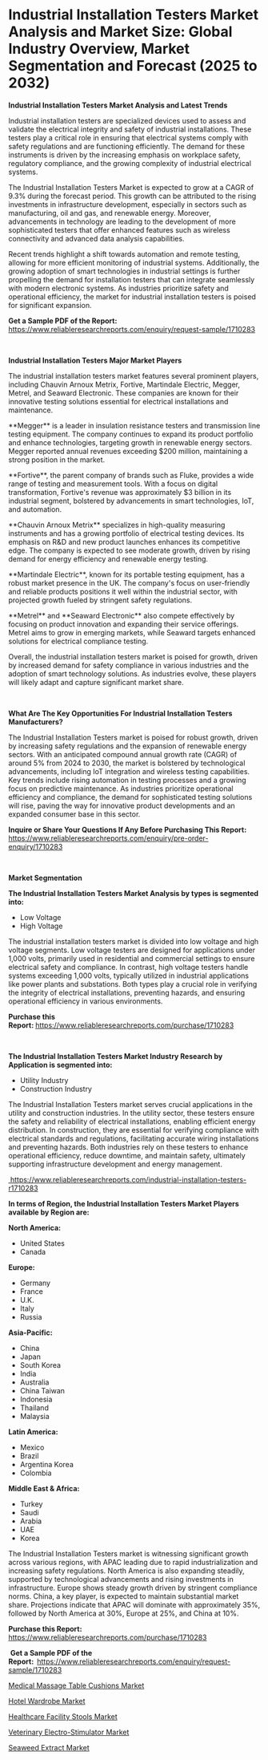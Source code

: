 <p><h1>Industrial Installation Testers Market Analysis and Market Size: Global Industry Overview, Market Segmentation and Forecast (2025 to 2032)</h1></p><p><strong>Industrial Installation Testers Market Analysis and Latest Trends</strong></p>
<p><p>Industrial installation testers are specialized devices used to assess and validate the electrical integrity and safety of industrial installations. These testers play a critical role in ensuring that electrical systems comply with safety regulations and are functioning efficiently. The demand for these instruments is driven by the increasing emphasis on workplace safety, regulatory compliance, and the growing complexity of industrial electrical systems.</p><p>The Industrial Installation Testers Market is expected to grow at a CAGR of 9.3% during the forecast period. This growth can be attributed to the rising investments in infrastructure development, especially in sectors such as manufacturing, oil and gas, and renewable energy. Moreover, advancements in technology are leading to the development of more sophisticated testers that offer enhanced features such as wireless connectivity and advanced data analysis capabilities. </p><p>Recent trends highlight a shift towards automation and remote testing, allowing for more efficient monitoring of industrial systems. Additionally, the growing adoption of smart technologies in industrial settings is further propelling the demand for installation testers that can integrate seamlessly with modern electronic systems. As industries prioritize safety and operational efficiency, the market for industrial installation testers is poised for significant expansion.</p></p>
<p><strong>Get a Sample PDF of the Report:&nbsp;</strong> <a href="https://www.reliableresearchreports.com/enquiry/request-sample/1710283?utm_campaign=32&utm_medium=2&utm_source=Github&utm_content=ia&utm_term=10012025&utm_id=industrial-installation-testers">https://www.reliableresearchreports.com/enquiry/request-sample/1710283</a></p>
<p>&nbsp;</p>
<p><strong>Industrial Installation Testers Major Market Players</strong></p>
<p><p>The industrial installation testers market features several prominent players, including Chauvin Arnoux Metrix, Fortive, Martindale Electric, Megger, Metrel, and Seaward Electronic. These companies are known for their innovative testing solutions essential for electrical installations and maintenance.</p><p>**Megger** is a leader in insulation resistance testers and transmission line testing equipment. The company continues to expand its product portfolio and enhance technologies, targeting growth in renewable energy sectors. Megger reported annual revenues exceeding $200 million, maintaining a strong position in the market.</p><p>**Fortive**, the parent company of brands such as Fluke, provides a wide range of testing and measurement tools. With a focus on digital transformation, Fortive's revenue was approximately $3 billion in its industrial segment, bolstered by advancements in smart technologies, IoT, and automation.</p><p>**Chauvin Arnoux Metrix** specializes in high-quality measuring instruments and has a growing portfolio of electrical testing devices. Its emphasis on R&D and new product launches enhances its competitive edge. The company is expected to see moderate growth, driven by rising demand for energy efficiency and renewable energy testing.</p><p>**Martindale Electric**, known for its portable testing equipment, has a robust market presence in the UK. The company's focus on user-friendly and reliable products positions it well within the industrial sector, with projected growth fueled by stringent safety regulations.</p><p>**Metrel** and **Seaward Electronic** also compete effectively by focusing on product innovation and expanding their service offerings. Metrel aims to grow in emerging markets, while Seaward targets enhanced solutions for electrical compliance testing.</p><p>Overall, the industrial installation testers market is poised for growth, driven by increased demand for safety compliance in various industries and the adoption of smart technology solutions. As industries evolve, these players will likely adapt and capture significant market share.</p></p>
<p>&nbsp;</p>
<p><strong>What Are The Key Opportunities For Industrial Installation Testers Manufacturers?</strong></p>
<p><p>The Industrial Installation Testers market is poised for robust growth, driven by increasing safety regulations and the expansion of renewable energy sectors. With an anticipated compound annual growth rate (CAGR) of around 5% from 2024 to 2030, the market is bolstered by technological advancements, including IoT integration and wireless testing capabilities. Key trends include rising automation in testing processes and a growing focus on predictive maintenance. As industries prioritize operational efficiency and compliance, the demand for sophisticated testing solutions will rise, paving the way for innovative product developments and an expanded consumer base in this sector.</p></p>
<p><strong>Inquire or Share Your Questions If Any Before Purchasing This Report:</strong> <a href="https://www.reliableresearchreports.com/enquiry/pre-order-enquiry/1710283?utm_campaign=32&utm_medium=2&utm_source=Github&utm_content=ia&utm_term=10012025&utm_id=industrial-installation-testers">https://www.reliableresearchreports.com/enquiry/pre-order-enquiry/1710283</a></p>
<p>&nbsp;</p>
<p><strong>Market Segmentation</strong></p>
<p><strong>The Industrial Installation Testers Market Analysis by types is segmented into:</strong></p>
<p><ul><li>Low Voltage</li><li>High Voltage</li></ul></p>
<p><p>The industrial installation testers market is divided into low voltage and high voltage segments. Low voltage testers are designed for applications under 1,000 volts, primarily used in residential and commercial settings to ensure electrical safety and compliance. In contrast, high voltage testers handle systems exceeding 1,000 volts, typically utilized in industrial applications like power plants and substations. Both types play a crucial role in verifying the integrity of electrical installations, preventing hazards, and ensuring operational efficiency in various environments.</p></p>
<p><strong>Purchase this Report:&nbsp;</strong><a href="https://www.reliableresearchreports.com/purchase/1710283?utm_campaign=32&utm_medium=2&utm_source=Github&utm_content=ia&utm_term=10012025&utm_id=industrial-installation-testers">https://www.reliableresearchreports.com/purchase/1710283</a></p>
<p>&nbsp;</p>
<p><strong>The Industrial Installation Testers Market Industry Research by Application is segmented into:</strong></p>
<p><ul><li>Utility Industry</li><li>Construction Industry</li></ul></p>
<p><p>The Industrial Installation Testers market serves crucial applications in the utility and construction industries. In the utility sector, these testers ensure the safety and reliability of electrical installations, enabling efficient energy distribution. In construction, they are essential for verifying compliance with electrical standards and regulations, facilitating accurate wiring installations and preventing hazards. Both industries rely on these testers to enhance operational efficiency, reduce downtime, and maintain safety, ultimately supporting infrastructure development and energy management.</p></p>
<p><a href="https://www.reliableresearchreports.com/industrial-installation-testers-r1710283?utm_campaign=32&utm_medium=2&utm_source=Github&utm_content=ia&utm_term=10012025&utm_id=industrial-installation-testers">&nbsp;https://www.reliableresearchreports.com/industrial-installation-testers-r1710283</a></p>
<p><strong>In terms of Region, the Industrial Installation Testers Market Players available by Region are:</strong></p>
<p>
    <p> <strong> North America: </strong>
        <ul>
            <li>United States</li>
            <li>Canada</li>
        </ul>
        </p> 
    <p> <strong> Europe: </strong>
        <ul>
            <li>Germany</li>
            <li>France</li>
            <li>U.K.</li>
            <li>Italy</li>
            <li>Russia</li>
        </ul>
        </p> 
    <p> <strong> Asia-Pacific: </strong>
        <ul>
            <li>China</li>
            <li>Japan</li>
            <li>South Korea</li>
            <li>India</li>
            <li>Australia</li>
            <li>China Taiwan</li>
            <li>Indonesia</li>
            <li>Thailand</li>
            <li>Malaysia</li>
        </ul>
        </p> 
    <p> <strong> Latin America: </strong>
        <ul>
            <li>Mexico</li>
            <li>Brazil</li>
            <li>Argentina Korea</li>
            <li>Colombia</li>
        </ul>
        </p> 
    <p> <strong> Middle East & Africa: </strong>
        <ul>
            <li>Turkey</li>
            <li>Saudi</li>
            <li>Arabia</li>
            <li>UAE</li>
            <li>Korea</li>
        </ul>
    </p>
    </p>
<p><p>The Industrial Installation Testers market is witnessing significant growth across various regions, with APAC leading due to rapid industrialization and increasing safety regulations. North America is also expanding steadily, supported by technological advancements and rising investments in infrastructure. Europe shows steady growth driven by stringent compliance norms. China, a key player, is expected to maintain substantial market share. Projections indicate that APAC will dominate with approximately 35%, followed by North America at 30%, Europe at 25%, and China at 10%.</p></p>
<p><strong>Purchase this Report: </strong><a href="https://www.reliableresearchreports.com/purchase/1710283?utm_campaign=32&utm_medium=2&utm_source=Github&utm_content=ia&utm_term=10012025&utm_id=industrial-installation-testers">https://www.reliableresearchreports.com/purchase/1710283</a></p>
<p>&nbsp;<strong>Get a Sample PDF of the Report:&nbsp;&nbsp;</strong><a href="https://www.reliableresearchreports.com/enquiry/request-sample/1710283?utm_campaign=32&utm_medium=2&utm_source=Github&utm_content=ia&utm_term=10012025&utm_id=industrial-installation-testers">https://www.reliableresearchreports.com/enquiry/request-sample/1710283</a></p>
<p><strong></strong></p>
<p><p><a href="https://github.com/alberthagorsuch/Market-Research-Report-List-1/blob/main/medical-massage-table-cushions-market.md?utm_campaign=32&utm_medium=2&utm_source=Github&utm_content=ia&utm_term=10012025&utm_id=industrial-installation-testers">Medical Massage Table Cushions Market</a></p><p><a href="https://github.com/MonroeBullock54/Market-Research-Report-List-1/blob/main/hotel-wardrobe-market.md?utm_campaign=32&utm_medium=2&utm_source=Github&utm_content=ia&utm_term=10012025&utm_id=industrial-installation-testers">Hotel Wardrobe Market</a></p><p><a href="https://github.com/shondapmbau/Market-Research-Report-List-1/blob/main/healthcare-facility-stools-market.md?utm_campaign=32&utm_medium=2&utm_source=Github&utm_content=ia&utm_term=10012025&utm_id=industrial-installation-testers">Healthcare Facility Stools Market</a></p><p><a href="https://github.com/skerretflossie9297/Market-Research-Report-List-1/blob/main/veterinary-electro-stimulator-market.md?utm_campaign=32&utm_medium=2&utm_source=Github&utm_content=ia&utm_term=10012025&utm_id=industrial-installation-testers">Veterinary Electro-Stimulator Market</a></p><p><a href="https://github.com/rahu1506/Market-Research-Report-List-6/blob/main/seaweed-extract-market.md?utm_campaign=32&utm_medium=2&utm_source=Github&utm_content=ia&utm_term=10012025&utm_id=industrial-installation-testers">Seaweed Extract Market</a></p></p>